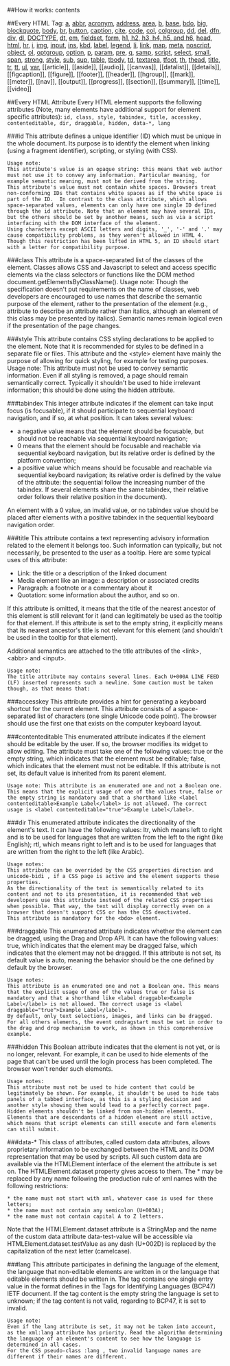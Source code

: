 ##How it works:
    <tag attribute="value">
        contents
    </tag>

##Every HTML Tag:
<a href="http://htmldog.com/reference/htmltags/a/">a</a>, <a href="http://htmldog.com/reference/htmltags/abbr/">abbr</a>, <a href="http://htmldog.com/reference/htmltags/acronym/">acronym</a>, <a href="http://htmldog.com/reference/htmltags/address/">address</a>, <a href="http://htmldog.com/reference/htmltags/area/">area</a>, <a href="http://htmldog.com/reference/htmltags/presentational/">b</a>, <a href="http://htmldog.com/reference/htmltags/base/">base</a>, <a href="http://htmldog.com/reference/htmltags/bdo/">bdo</a>, <a href="http://htmldog.com/reference/htmltags/presentational/">big</a>, <a href="http://htmldog.com/reference/htmltags/blockquote/">blockquote</a>, <a href="http://htmldog.com/reference/htmltags/body/">body</a>, <a href="http://htmldog.com/reference/htmltags/br/">br</a>, <a href="http://htmldog.com/reference/htmltags/button/">button</a>, <a href="http://htmldog.com/reference/htmltags/caption/">caption</a>, <a href="http://htmldog.com/reference/htmltags/cite/">cite</a>, <a href="http://htmldog.com/reference/htmltags/code/">code</a>, <a href="http://htmldog.com/reference/htmltags/col/">col</a>, <a href="http://htmldog.com/reference/htmltags/colgroup/">colgroup</a>, <a href="http://htmldog.com/reference/htmltags/dd/">dd</a>, <a href="http://htmldog.com/reference/htmltags/del/">del</a>, <a href="http://htmldog.com/reference/htmltags/dfn/">dfn</a>, <a href="http://htmldog.com/reference/htmltags/div/">div</a>, <a href="http://htmldog.com/reference/htmltags/dl/">dl</a>, <a href="http://htmldog.com/reference/htmltags/doctype/">DOCTYPE</a>, <a href="http://htmldog.com/reference/htmltags/dt/">dt</a>, <a href="http://htmldog.com/reference/htmltags/em/">em</a>, <a href="http://htmldog.com/reference/htmltags/fieldset/">fieldset</a>, <a href="http://htmldog.com/reference/htmltags/form/">form</a>, <a href="http://htmldog.com/reference/htmltags/h1h2h3h4h5h6/">h1, h2, h3, h4, h5, and h6</a>, <a href="http://htmldog.com/reference/htmltags/head/">head</a>, <a href="http://htmldog.com/reference/htmltags/html/">html</a>, <a href="http://htmldog.com/reference/htmltags/presentational/">hr</a>, <a href="http://htmldog.com/reference/htmltags/presentational/">i</a>, <a href="http://htmldog.com/reference/htmltags/img/">img</a>, <a href="http://htmldog.com/reference/htmltags/input/">input</a>, <a href="http://htmldog.com/reference/htmltags/ins/">ins</a>, <a href="http://htmldog.com/reference/htmltags/kbd/">kbd</a>, <a href="http://htmldog.com/reference/htmltags/label/">label</a>, <a href="http://htmldog.com/reference/htmltags/legend/">legend</a>, <a href="http://htmldog.com/reference/htmltags/li/">li</a>, <a href="http://htmldog.com/reference/htmltags/link/">link</a>, <a href="http://htmldog.com/reference/htmltags/map/">map</a>, <a href="http://htmldog.com/reference/htmltags/meta/">meta</a>, <a href="http://htmldog.com/reference/htmltags/noscript/">noscript</a>, <a href="http://htmldog.com/reference/htmltags/object/">object</a>, <a href="http://htmldog.com/reference/htmltags/ol/">ol</a>, <a href="http://htmldog.com/reference/htmltags/optgroup/">optgroup</a>, <a href="http://htmldog.com/reference/htmltags/option/">option</a>, <a href="http://htmldog.com/reference/htmltags/p/">p</a>, <a href="http://htmldog.com/reference/htmltags/param/">param</a>, <a href="http://htmldog.com/reference/htmltags/pre/">pre</a>, <a href="http://htmldog.com/reference/htmltags/q/">q</a>, <a href="http://htmldog.com/reference/htmltags/samp/">samp</a>, <a href="http://htmldog.com/reference/htmltags/script/">script</a>, <a href="http://htmldog.com/reference/htmltags/select/">select</a>, <a href="http://htmldog.com/reference/htmltags/presentational/">small</a>, <a href="http://htmldog.com/reference/htmltags/span/">span</a>, <a href="http://htmldog.com/reference/htmltags/strong/">strong</a>, <a href="http://htmldog.com/reference/htmltags/style/">style</a>, <a href="http://htmldog.com/reference/htmltags/presentational/">sub</a>, <a href="http://htmldog.com/reference/htmltags/presentational/">sup</a>, <a href="http://htmldog.com/reference/htmltags/table/">table</a>, <a href="http://htmldog.com/reference/htmltags/tbody/">tbody</a>, <a href="http://htmldog.com/reference/htmltags/td/">td</a>, <a href="http://htmldog.com/reference/htmltags/textarea/">textarea</a>, <a href="http://htmldog.com/reference/htmltags/tfoot/">tfoot</a>, <a href="http://htmldog.com/reference/htmltags/th/">th</a>, <a href="http://htmldog.com/reference/htmltags/thead/">thead</a>, <a href="http://htmldog.com/reference/htmltags/title/">title</a>, <a href="http://htmldog.com/reference/htmltags/tr/">tr</a>, <a href="http://htmldog.com/reference/htmltags/presentational/">tt</a>, <a href="http://htmldog.com/reference/htmltags/ul/">ul</a>, <a href="http://htmldog.com/reference/htmltags/var/">var</a>, [[article]], [[aside]], [[audio]], [[canvas]], [[datalist]], [[details]], [[figcaption]], [[figure]], [[footer]], [[header]], [[hgroup]], [[mark]], [[meter]], [[nav]], [[output]], [[progress]], [[section]], [[summary]], [[time]], [[video]]

##Every HTML Attribute
Every HTML element supports the following attributes (Note, many elements have additional support for element specific attributes): `id, class, style, tabindex, title, accesskey, contenteditable, dir, draggable, hidden, data-*, lang`

###id
This attribute defines a unique identifier (ID) which must be unique in the whole document. Its purpose is to identify the element when linking (using a fragment identifier), scripting, or styling (with CSS).

    Usage note:
    This attribute's value is an opaque string: this means that web author must not use it to convey any information. Particular meaning, for example semantic meaning, must not be derived from the string.
    This attribute's value must not contain white spaces. Browsers treat non-conforming IDs that contains white spaces as if the white space is part of the ID.  In contrast to the class attribute, which allows space-separated values, elements can only have one single ID defined through the id attribute. Note that an element may have several IDs, but the others should be set by another means, such as via a script interfacing with the DOM interface of the element. 
    Using characters except ASCII letters and digits, '_', '-' and '.' may cause compatibility problems, as they weren't allowed in HTML 4. Though this restriction has been lifted in HTML 5, an ID should start with a letter for compatibility purpose.

###class
This attribute is a space-separated list of the classes of the element. Classes allows CSS and Javascript to select and access specific elements via the class selectors or functions like the DOM method document.getElementsByClassName().
Usage note: Though the specification doesn't put requirements on the name of classes, web developers are encouraged to use names that describe the semantic purpose of the element, rather to the presentation of the element (e.g., attribute to describe an attribute rather than italics, although an element of this class may be presented by italics). Semantic names remain logical even if the presentation of the page changes.

###style
This attribute contains CSS styling declarations to be applied to the element. Note that it is recommended for styles to be defined in a separate file or files. This attribute and the &lt;style&gt; element have mainly the purpose of allowing for quick styling, for example for testing purposes.
Usage note: This attribute must not be used to convey semantic information. Even if all styling is removed, a page should remain semantically correct. Typically it shouldn't be used to hide irrelevant information; this should be done using the hidden attribute.

###tabindex
This integer attribute indicates if the element can take input focus (is focusable), if it should participate to sequential keyboard navigation, and if so, at what position. It can takes several values:

* a negative value means that the element should be focusable, but should not be reachable via sequential keyboard navigation;
* 0 means that the element should be focusable and reachable via sequential keyboard navigation, but its relative order is defined by the platform convention;
* a positive value which means should be focusable and reachable via sequential keyboard navigation; its relative order is defined by the value of the attribute: the sequential follow the increasing number of the tabindex. If several elements share the same tabindex, their relative order follows their relative position in the document).

An element with a 0 value, an invalid value, or no tabindex value should be placed after elements with a positive tabindex in the sequential keyboard navigation order.


###title
This attribute contains a text representing advisory information related to the element it belongs too. Such information can typically, but not necessarily, be presented to the user as a tooltip. Here are some typical uses of this attribute:

* Link: the title or a description of the linked document
* Media element like an image: a description or associated credits
* Paragraph: a footnote or a commentary about it
* Quotation: some information about the author, and so on.

If this attribute is omitted, it means that the title of the nearest ancestor of this element is still relevant for it (and can legitimately be used as the tooltip for that element. If this attribute is set to the empty string, it explicitly means that its nearest ancestor's title is not relevant for this element (and shouldn't be used in the tooltip for that element).

Additional semantics are attached to the title attributes of the &lt;link&gt;, &lt;abbr&gt; and &lt;input&gt;.

    Usage note:
    The title attribute may contains several lines. Each U+000A LINE FEED (LF) inserted represents such a newline. Some caution must be taken though, as that means that:

###accesskey
This attribute provides a hint for generating a keyboard shortcut for the current element. This attribute consists of a space-separated list of characters (one single Unicode code point). The browser should use the first one that exists on the computer keyboard layout.


###contenteditable
This enumerated attribute indicates if the element should be editable by the user. If so, the browser modifies its widget to allow editing. The attribute must take one of the following values:
true or the empty string, which indicates that the element must be editable;
false, which indicates that the element must not be editable.
If this attribute is not set, its default value is inherited from its parent element.

    Usage note: This attribute is an enumerated one and not a Boolean one. This means that the explicit usage of one of the values true, false or the empty string is mandatory and that a shorthand like <label contenteditable>Example Label</label> is not allowed. The correct usage is <label contenteditable="true">Example Label</label>.

###dir
This enumerated attribute indicates the directionality of the element's text. It can have the following values:
ltr, which means left to right and is to be used for languages that are written from the left to the right (like English);
rtl, which means right to left and is to be used for languages that are written from the right to the left (like Arabic).

    Usage notes:
    This attribute can be overrided by the CSS properties direction and unicode-bidi , if a CSS page is active and the element supports these properties.
    As the directionality of the text is semantically related to its content and not to its presentation, it is recommended that web developers use this attribute instead of the related CSS properties when possible. That way, the text will display correctly even on a browser that doesn't support CSS or has the CSS deactivated.
    This attribute is mandatory for the <bdo> element. 


###draggable
This enumerated attribute indicates whether the element can be dragged, using the Drag and Drop API. It can have the following values:
true, which indicates that the element may be dragged
false, which indicates that the element may not be dragged.
If this attribute is not set, its default value is auto, meaning the behavior should be the one defined by default by the browser.

    Usage notes:
    This attribute is an enumerated one and not a Boolean one. This means that the explicit usage of one of the values true or false is mandatory and that a shorthand like <label draggable>Example Label</label> is not allowed. The correct usage is <label draggable="true">Example Label</label>.
    By default, only text selections, images, and links can be dragged. For all others elements, the event ondragstart must be set in order to the drag and drop mechanism to work, as shown in this comprehensive example.


###hidden
This Boolean attribute indicates that the element is not yet, or is no longer, relevant. For example, it can be used to hide elements of the page that can't be used until the login process has been completed. The browser won't render such elements.

    Usage notes:
    This attribute must not be used to hide content that could be legitimately be shown. For example, it shouldn't be used to hide tabs panels of a tabbed interface, as this is a styling decision and another style showing them would lead to a perfectly correct page.
    Hidden elements shouldn't be linked from non-hidden elements.
    Elements that are descendants of a hidden element are still active, which means that script elements can still execute and form elements can still submit.

###data-*
This class of attributes, called custom data attributes, allows proprietary information to be exchanged between the HTML and its DOM representation that may be used by scripts. All such custom data are available via the HTMLElement interface of the element the attribute is set on. The HTMLElement.dataset property gives access to them.
The * may be replaced by any name following the production rule of xml names with the following restrictions:

    * the name must not start with xml, whatever case is used for these letters;
    * the name must not contain any semicolon (U+003A);
    * the name must not contain capital A to Z letters.

Note that the HTMLElement.dataset attribute is a StringMap and the name of the custom data attribute data-test-value will be accessible via HTMLElement.dataset.testValue as any dash (U+002D) is replaced by the capitalization of the next letter (camelcase).

###lang
This attribute participates in defining the language of the element, the language that non-editable elements are written in or the language that editable elements should be written in. The tag contains one single entry value in the format defines in the Tags for Identifying Languages (BCP47) IETF document. If the tag content is the empty string the language is set to unknown; if the tag content is not valid, regarding to BCP47, it is set to invalid.

    Usage note: 
    Even if the lang attribute is set, it may not be taken into account, as the xml:lang attribute has priority. Read the algorithm determining the language of an element's content to see how the language is determined in all cases.
    For the CSS pseudo-class :lang , two invalid language names are different if their names are different.